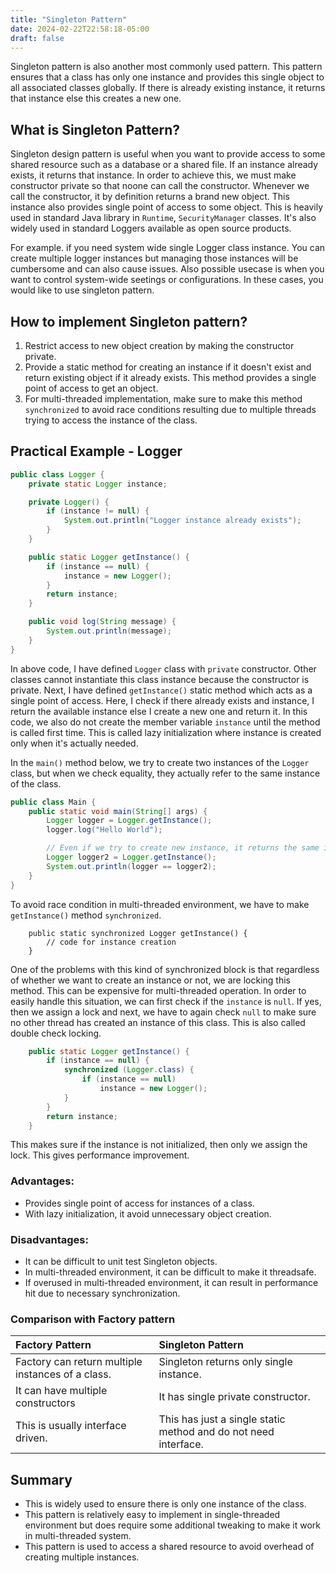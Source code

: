 ```yaml
---
title: "Singleton Pattern"
date: 2024-02-22T22:58:18-05:00
draft: false
---
```


Singleton pattern is also another most commonly used pattern. This pattern ensures that a class has only one instance and provides this single object to all associated classes globally. If there is already existing instance, it returns that instance else this creates a new one.

<!--more-->

## What is Singleton Pattern?

Singleton design pattern is useful when you want to provide access to some shared resource such as a database or a shared file. If an instance already exists, it returns that instance. In order to achieve this, we must make constructor private so that noone can call the constructor. Whenever we call the constructor, it by definition returns a brand new object. This instance also provides single point of access to some object. This is heavily used in standard Java library in `Runtime`, `SecurityManager` classes. It's also widely used in standard Loggers available as open source products.

For example. if you need system wide single Logger class instance. You can create multiple logger instances but managing those instances will be cumbersome and can also cause issues. Also possible usecase is when you want to control system-wide seetings or configurations. In these cases, you would like to use singleton pattern.

## How to implement Singleton pattern?

1. Restrict access to new object creation by making the constructor private.
2. Provide a static method for creating an instance if it doesn't exist and return existing object if it already exists. This method provides a single point of access to get an object.
3. For multi-threaded implementation, make sure to make this method `synchronized` to avoid race conditions resulting due to multiple threads trying to access the instance of the class.

## Practical Example - Logger

```java
public class Logger {
    private static Logger instance;

    private Logger() {
        if (instance != null) {
            System.out.println("Logger instance already exists");
        }
    }

    public static Logger getInstance() {
        if (instance == null) {
            instance = new Logger();
        }
        return instance;
    }

    public void log(String message) {
        System.out.println(message);
    }
}
```

In above code, I have defined `Logger` class with `private` constructor. Other classes cannot instantiate this class instance because the constructor is private. Next, I have defined `getInstance()` static method which acts as a single point of access. Here, I check if there already exists and instance, I return the available instance else I create a new one and return it. In this code, we also do not create the member variable `instance` until the method is called first time. This is called lazy initialization where instance is created only when it's actually needed.

In the `main()` method below, we try to create two instances of the `Logger` class, but when we check equality, they actually refer to the same instance of the class.

```java
public class Main {
    public static void main(String[] args) {
        Logger logger = Logger.getInstance();
        logger.log("Hello World");

        // Even if we try to create new instance, it returns the same instance of the class.
        Logger logger2 = Logger.getInstance();
        System.out.println(logger == logger2);
    }
}
```

To avoid race condition in multi-threaded environment, we have to make `getInstance()` method `synchronized`.

```java{ lineNos=false}
    public static synchronized Logger getInstance() {
        // code for instance creation
    }
```

One of the problems with this kind of synchronized block is that regardless of whether we want to create an instance or not, we are locking this method. This can be expensive for multi-threaded operation. In order to easily handle this situation, we can first check if the `instance` is `null`. If yes, then we assign a lock and next, we have to again check `null` to make sure no other thread has created an instance of this class. This is also called double check locking.

```java
    public static Logger getInstance() {
        if (instance == null) {
            synchronized (Logger.class) {
                if (instance == null) 
                    instance = new Logger();
            }
        }
        return instance;
    }
```

This makes sure if the instance is not initialized, then only we assign the lock. This gives performance improvement.

### Advantages:

- Provides single point of access for instances of a class.
- With lazy initialization, it avoid unnecessary object creation.

### Disadvantages:

- It can be difficult to unit test Singleton objects.
- In multi-threaded environment, it can be difficult to make it threadsafe.
- If overused in multi-threaded environment, it can result in performance hit due to necessary synchronization.

### Comparison with Factory pattern

| Factory Pattern                                           | Singleton Pattern                                                     |
|:----------------------------------------------------------|:----------------------------------------------------------------------|
| Factory can return multiple instances of a class.         | Singleton returns only single instance.                               |
| It can have multiple constructors                         | It has single private constructor.                                    |
| This is usually interface driven.                         | This has just a single static method and do not need interface.       |

## Summary

- This is widely used to ensure there is only one instance of the class.
- This pattern is relatively easy to implement in single-threaded environment but does require some additional tweaking to make it work in multi-threaded system.
- This pattern is used to access a shared resource to avoid overhead of creating multiple instances.
